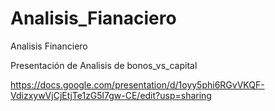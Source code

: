 # Analisis_Fianaciero
Analisis Financiero 


Presentación de Analisis de bonos_vs_capital

https://docs.google.com/presentation/d/1oyy5phi6RGvVKQF-VdizxywVjCjEtjTe1zG5l7gw-CE/edit?usp=sharing

